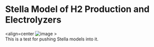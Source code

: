 # Stella Model of H2 Production and Electrolyzers
<align=center
![image](https://github.com/user-attachments/assets/11d5ce1d-4e8a-4320-9a83-de7782f325da) >
<br>
This is a test for pushing Stella models into it.
